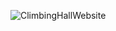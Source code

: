 ![ClimbingHallWebsite](https://github.com/Bastian26/Java-fx-firewall-builder/assets/60541600/acfa8bcc-8215-4623-8715-a97dc9fd82ed)
